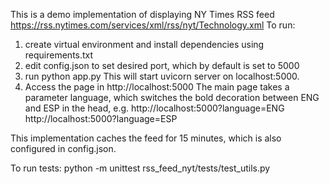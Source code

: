 This is a demo implementation of displaying NY Times RSS feed https://rss.nytimes.com/services/xml/rss/nyt/Technology.xml
To run:
1. create virtual environment and install dependencies using requirements.txt
2. edit config.json to set desired port, which by default is set to 5000
3. run python app.py
This will start uvicorn server on localhost:5000. 
4. Access the page in http://localhost:5000
The main page takes a parameter language, which switches the bold decoration between ENG and ESP in the head, e.g.
http://localhost:5000?language=ENG 
http://localhost:5000?language=ESP

This implementation caches the feed for 15 minutes, which is also configured in config.json.

To run tests:
python -m unittest rss_feed_nyt/tests/test_utils.py